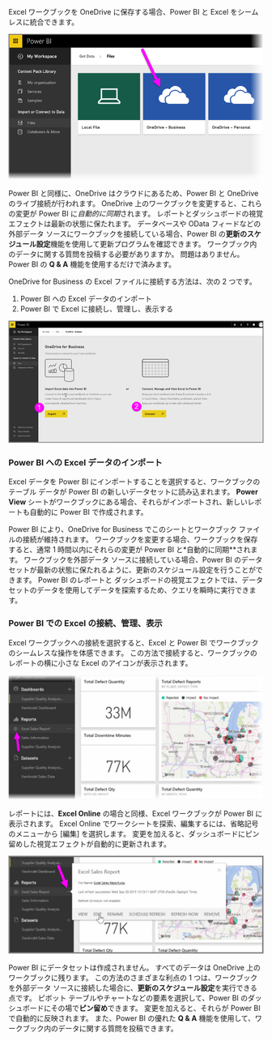 Excel ワークブックを OneDrive に保存する場合、Power BI と Excel をシームレスに統合できます。

![](media/5-4-connect-onedrive-for-business/5-4_1.png)

Power BI と同様に、OneDrive はクラウドにあるため、Power BI と OneDrive のライブ接続が行われます。 OneDrive 上のワークブックを変更すると、これらの変更が Power BI に*自動的に同期*されます。 レポートとダッシュボードの視覚エフェクトは最新の状態に保たれます。 データベースや OData フィードなどの外部データ ソースにワークブックを接続している場合、Power BI の**更新のスケジュール設定**機能を使用して更新プログラムを確認できます。 ワークブック内のデータに関する質問を投稿する必要がありますか。 問題はありません。 Power BI の **Q & A** 機能を使用するだけで済みます。

OneDrive for Business の Excel ファイルに接続する方法は、次の 2 つです。

1. Power BI への Excel データのインポート
2. Power BI で Excel に接続し、管理し、表示する

![](media/5-4-connect-onedrive-for-business/5-4_3.png)

### <a name="import-excel-data-into-power-bi"></a>Power BI への Excel データのインポート
Excel データを Power BI にインポートすることを選択すると、ワークブックのテーブル データが Power BI の新しいデータセットに読み込まれます。 **Power View** シートがワークブックにある場合、それらがインポートされ、新しいレポートも自動的に Power BI で作成されます。

Power BI により、OneDrive for Business でこのシートとワークブック ファイルの接続が維持されます。 ワークブックを変更する場合、ワークブックを保存すると、通常 1 時間以内にそれらの変更が Power BI と*自動的に同期**されます。 ワークブックを外部データ ソースに接続している場合、Power BI のデータセットが最新の状態に保たれるように、更新のスケジュール設定を行うことができます。 Power BI のレポートと ダッシュボードの視覚エフェクトでは、データセットのデータを使用してデータを探索するため、クエリを瞬時に実行できます。

### <a name="connect-manage-and-view-excel-in-power-bi"></a>Power BI での Excel の接続、管理、表示
Excel ワークブックへの接続を選択すると、Excel と Power BI でワークブックのシームレスな操作を体感できます。 この方法で接続すると、ワークブックのレポートの横に小さな Excel のアイコンが表示されます。

![](media/5-4-connect-onedrive-for-business/5-4_4.png)

レポートには、**Excel Online** の場合と同様、Excel ワークブックが Power BI に表示されます。 Excel Online でワークシートを探索、編集するには、省略記号のメニューから [編集] を選択します。 変更を加えると、ダッシュボードにピン留めした視覚エフェクトが自動的に更新されます。

![](media/5-4-connect-onedrive-for-business/5-4_5.png)

Power BI にデータセットは作成されません。 すべてのデータは OneDrive 上のワークブックに残ります。 この方法のさまざまな利点の 1 つは、ワークブックを外部データ ソースに接続した場合に、**更新のスケジュール設定**を実行できる点です。 ピボット テーブルやチャートなどの要素を選択して、Power BI のダッシュボードにその場で**ピン留め**できます。 変更を加えると、それらが Power BI で自動的に反映されます。 また、Power BI の優れた **Q & A** 機能を使用して、ワークブック内のデータに関する質問を投稿できます。  

